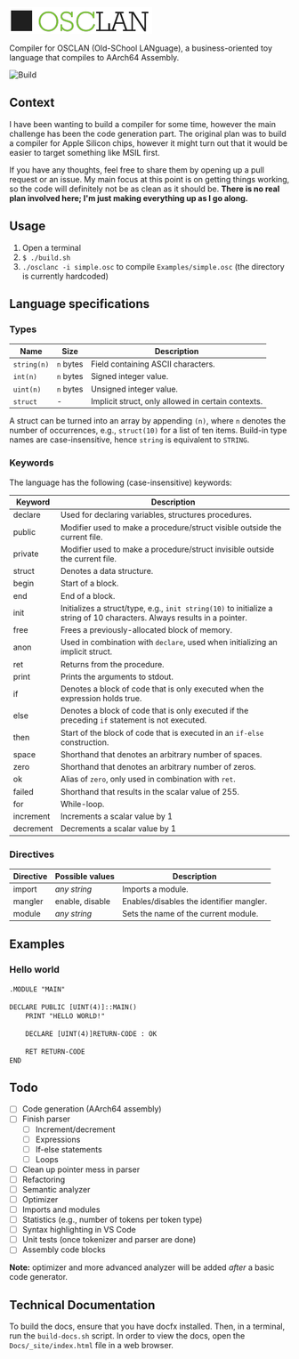 ![OSCLAN logo](logo_simple.png)

Compiler for OSCLAN (Old-SChool LANguage), a business-oriented toy language that compiles to AArch64 Assembly.

![Build](https://github.com/nedroden/OSCLAN/actions/workflows/build.yml/badge.svg)

## Context

I have been wanting to build a compiler for some time, however the main challenge has been the code generation part. The original plan was to build a compiler for Apple Silicon chips, however it might turn out that it would be easier to target something like MSIL first.

If you have any thoughts, feel free to share them by opening up a pull request or an issue. My main focus at this point is on getting things working, so the code will definitely not be as clean as it should be. **There is no real plan involved here; I'm just making everything up as I go along.**

## Usage

1. Open a terminal
2. `$ ./build.sh`
3. `./osclanc -i simple.osc` to compile `Examples/simple.osc` (the directory is currently hardcoded)

## Language specifications

### Types

| **Name**    | **Size**  | **Description**                                    |
| ----------- | --------- | -------------------------------------------------- |
| `string(n)` | `n` bytes | Field containing ASCII characters.                 |
| `int(n)`    | `n` bytes | Signed integer value.                              |
| `uint(n)`   | `n` bytes | Unsigned integer value.                            |
| `struct`    | -         | Implicit struct, only allowed in certain contexts. |

A struct can be turned into an array by appending `(n)`, where `n` denotes the number of occurrences, e.g., `struct(10)` for a list of ten items. Build-in type names are case-insensitive, hence `string` is equivalent to `STRING`.

### Keywords

The language has the following (case-insensitive) keywords:

| **Keyword** | **Description**                                                                                                          |
|-------------|--------------------------------------------------------------------------------------------------------------------------|
| declare     | Used for declaring variables, structures procedures.                                                                     |
| public      | Modifier used to make a procedure/struct visible outside the current file.                                               |
| private     | Modifier used to make a procedure/struct invisible outside the current file.                                             |
| struct      | Denotes a data structure.                                                                                                |
| begin       | Start of a block.                                                                                                        |
| end         | End of a block.                                                                                                          |
| init        | Initializes a struct/type, e.g., `init string(10)` to initialize a string of 10 characters. Always results in a pointer. |
| free        | Frees a previously-allocated block of memory.                                                                            |                                                  |
| anon        | Used in combination with `declare`, used when initializing an implicit struct.                                           |
| ret         | Returns from the procedure.                                                                                              |
| print       | Prints the arguments to stdout.                                                                                          |
| if          | Denotes a block of code that is only executed when the expression holds true.                                            |
| else        | Denotes a block of code that is only executed if the preceding `if` statement is not executed.                           |
| then        | Start of the block of code that is executed in an `if-else` construction.                                                |
| space       | Shorthand that denotes an arbitrary number of spaces.                                                                    |
| zero        | Shorthand that denotes an arbitrary number of zeros.                                                                     |
| ok          | Alias of `zero`, only used in combination with `ret`.                                                                    |
| failed      | Shorthand that results in the scalar value of 255.                                                                       |
| for         | While-loop.                                                                                                              |
| increment   | Increments a scalar value by 1                                                                                           |
| decrement   | Decrements a scalar value by 1                                                                                           |

### Directives
| **Directive** | **Possible values** | **Description** |
| --- | --- | --- |
| import | _any string_ |  Imports a module. |
| mangler | enable, disable | Enables/disables the identifier mangler. |
| module | _any string_ | Sets the name of the current module. |

## Examples

### Hello world

```
.MODULE "MAIN"

DECLARE PUBLIC [UINT(4)]::MAIN()
    PRINT "HELLO WORLD!"

    DECLARE [UINT(4)]RETURN-CODE : OK

    RET RETURN-CODE
END
```

## Todo

- [ ] Code generation (AArch64 assembly)
- [ ] Finish parser
  - [ ] Increment/decrement
  - [ ] Expressions
  - [ ] If-else statements
  - [ ] Loops
- [ ] Clean up pointer mess in parser
- [ ] Refactoring
- [ ] Semantic analyzer
- [ ] Optimizer
- [ ] Imports and modules
- [ ] Statistics (e.g., number of tokens per token type)
- [ ] Syntax highlighting in VS Code
- [ ] Unit tests (once tokenizer and parser are done)
- [ ] Assembly code blocks

**Note:** optimizer and more advanced analyzer will be added _after_ a basic code generator.

## Technical Documentation

To build the docs, ensure that you have docfx installed. Then, in a terminal, run the `build-docs.sh` script. In order to view the docs, open the `Docs/_site/index.html` file in a web browser.